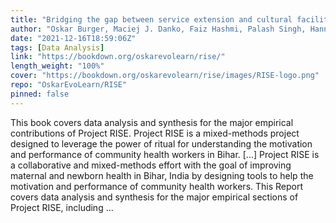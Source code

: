 ```yaml
---
title: "Bridging the gap between service extension and cultural facilitation among ASHAs"
author: "Oskar Burger, Maciej J. Danko, Faiz Hashmi, Palash Singh, Hannah Lunkenheimer, Emily Little, Micah Goldwater, Tracy Johnson, Cristine Legare"
date: "2021-12-16T18:59:06Z"
tags: [Data Analysis]
link: "https://bookdown.org/oskarevolearn/rise/"
length_weight: "100%"
cover: "https://bookdown.org/oskarevolearn/rise/images/RISE-logo.png"
repo: "OskarEvoLearn/RISE"
pinned: false
---
```


This book covers data analysis and synthesis for the major empirical contributions of Project RISE. Project RISE is a mixed-methods project designed to leverage the power of ritual for understanding the motivation and performance of community health workers in Bihar. [...] Project RISE is a collaborative and mixed-methods effort with the goal of improving maternal and newborn health in Bihar, India by designing tools to help the motivation and performance of community health workers. This Report covers data analysis and synthesis for the major empirical sections of Project RISE, including ...
